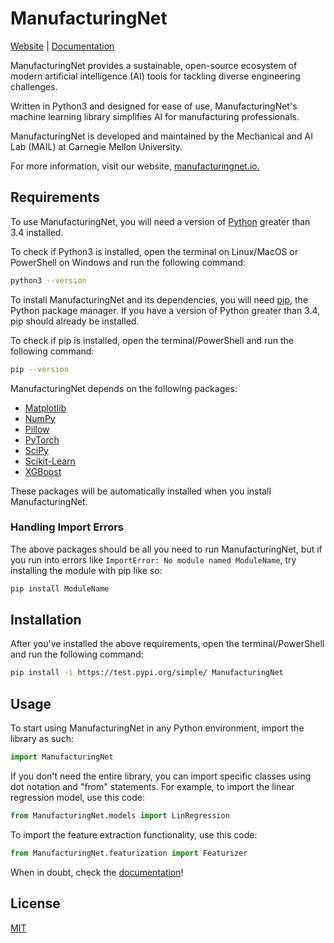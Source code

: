 # ManufacturingNet

[Website](http://manufacturingnet.io/) | [Documentation](https://manufacturingnet.readthedocs.io/en/latest/)

ManufacturingNet provides a sustainable, open-source ecosystem of modern artificial intelligence (AI) tools for tackling diverse engineering challenges.

Written in Python3 and designed for ease of use, ManufacturingNet's machine learning library simplifies AI for manufacturing professionals.

ManufacturingNet is developed and maintained by the Mechanical and AI Lab (MAIL) at Carnegie Mellon University.

For more information, visit our website, [manufacturingnet.io.](http://manufacturingnet.io/)

## Requirements

To use ManufacturingNet, you will need a version of [Python](https://www.python.org/downloads/) greater than 3.4 installed. 

To check if Python3 is installed, open the terminal on Linux/MacOS or PowerShell on Windows and run the following command:

```bash
python3 --version
```

To install ManufacturingNet and its dependencies, you will need [pip](https://pip.pypa.io/en/stable/), the Python package manager. If you have a version of Python greater than 3.4, pip should already be installed.

To check if pip is installed, open the terminal/PowerShell and run the following command:

```bash
pip --version
```

ManufacturingNet depends on the following packages:
- [Matplotlib](https://matplotlib.org/)
- [NumPy](https://numpy.org/)
- [Pillow](https://python-pillow.org/)
- [PyTorch](https://pytorch.org/)
- [SciPy](https://www.scipy.org/)
- [Scikit-Learn](https://scikit-learn.org/stable/)
- [XGBoost](https://xgboost.readthedocs.io/en/latest/)

These packages will be automatically installed when you install ManufacturingNet.

### Handling Import Errors

The above packages should be all you need to run ManufacturingNet, but if you run into errors like `ImportError: No module named ModuleName`, try installing the module with pip like so:

```bash
pip install ModuleName
```

## Installation

After you've installed the above requirements, open the terminal/PowerShell and run the following command:

```bash
pip install -i https://test.pypi.org/simple/ ManufacturingNet
```

## Usage

To start using ManufacturingNet in any Python environment, import the library as such:

```python
import ManufacturingNet
```

If you don't need the entire library, you can import specific classes using dot notation and "from" statements. For example, to import the linear regression model, use this code:

```python
from ManufacturingNet.models import LinRegression
```

To import the feature extraction functionality, use this code:

```python
from ManufacturingNet.featurization import Featurizer
```

When in doubt, check the [documentation](https://manufacturingnet.readthedocs.io/en/latest/)!

## License
[MIT](https://choosealicense.com/licenses/mit/)
